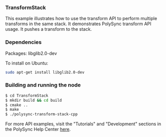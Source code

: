 ### TransformStack

This example illustrates how to use the transform API to perform multiple transforms in the same stack.
It demonstrates PolySync transform API usage.
It pushes a transform to the stack.

### Dependencies

Packages: libglib2.0-dev

To install on Ubuntu:

```bash
sudo apt-get install libglib2.0-dev
```

### Building and running the node

```bash
$ cd TransformStack 
$ mkdir build && cd build
$ cmake ..
$ make
$ ./polysync-transform-stack-cpp
```

For more API examples, visit the "Tutorials" and "Development" sections in the PolySync Help Center [here](https://help.polysync.io/articles/).
